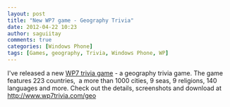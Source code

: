 ```yaml
---
layout: post
title: "New WP7 game - Geography Trivia"
date: 2012-04-22 10:23
author: saguiitay
comments: true
categories: [Windows Phone]
tags: [Games, geography, Trivia, Windows Phone, WP]
---
```

I've released a new [WP7 trivia game](http://www.wp7trivia.com) - a geography trivia game. The game features 223 countries,  a more than 1000 cities, 9 seas, 9 religions, 140 languages and more. Check out the details, screenshots and download at <http://www.wp7trivia.com/geo>

